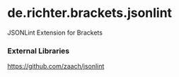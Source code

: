 de.richter.brackets.jsonlint
============================

JSONLint Extension for Brackets

### External Libraries
https://github.com/zaach/jsonlint